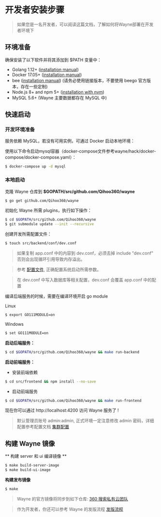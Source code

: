 # 开发者安装步骤
> 如果您是一名开发者，可以阅读这篇文档，了解如何将Wayne部署在开发者环境下

## 环境准备

确保安装了以下软件并将其添加到 $PATH 变量中：

- Golang 1.12+ ([installation manual](https://golang.org/dl/))
- Docker 17.05+ ([installation manual](https://docs.docker.com/install))
- bee  ([installation manual](https://github.com/wilhelmguo/bee)) (请务必使用链接版本，不要使用 beego 官方版本，存在一些定制)
- Node.js 8+ and npm 5+ ([installation with nvm](https://github.com/creationix/nvm#usage))
- MySQL 5.6+ (Wayne 主要数据都存在 MySQL 中)

## 快速启动

### 开发环境准备
服务依赖 MySQL，若没有可用实例，可通过 Docker 启动本地环境：

使用以下命令启动mysql容器（docker-compose文件参考wayne/hack/docker-compose/docker-compose.yaml）：

```bash
$ docker-compose up -d mysql
```

### 本地启动

克隆 Wayne 仓库到 **$GOPATH/src/github.com/Qihoo360/wayne**

```bash
$ go get github.com/Qihoo360/wayne
```

初始化 Wayne 所需 plugins，执行如下操作：

```bash
$ cd $GOPATH/src/github.com/Qihoo360/wayne
$ git submodule update --init --recursive 
```

创建开发所需配置文件：

```bash
$ touch src/backend/conf/dev.conf
```

> 如果复制 app.conf 中的内容到 dev.conf，必须去掉 include "dev.conf" 否则会出现循环引用导致内存溢出。

> 参考 [配置文件](uration.md), 正确配置系统启动所需参数。

> 在 dev.conf 中写入数据库等相关配置，dev.conf 会覆盖 app.conf 中的配置

编译后端服务的时候，需要在编译环境开启 go module

Linux
```bash
$ export GO111MODULE=on
```

Windows
```bash
$ set GO111MODULE=on
```

**启动后端服务：**

```bash
$ cd $GOPATH/src/github.com/Qihoo360/wayne && make run-backend
```

**启动前端服务：**

- 安装前端依赖

```bash
$ cd src/frontend && npm install --no-save
```

- 启动前端服务

```bash
$ cd $GOPATH/src/github.com/Qihoo360/wayne && make run-frontend
```

现在你可以通过 http://localhost:4200 访问 Wayne 服务了 !

> 默认管理员账号 admin:admin, 正式环境一定注意修改 admin 密码，详细配置参考配置文档 [集群配置](../admin/cluster.md)

## 构建 Wayne 镜像

** 构建 server 和 ui 编译镜像 **

```bash
$ make build-server-image
$ make build-ui-image
```

**构建发布镜像**
```bash
$ make 
```

> Wayne 的官方镜像将同步到如下仓库:  [360 搜索私有云团队](https://hub.docker.com/u/360cloud/)

> 作为开发者，你还可以参考 Wayne 的发版流程 [发版流程](e-flow.md)

